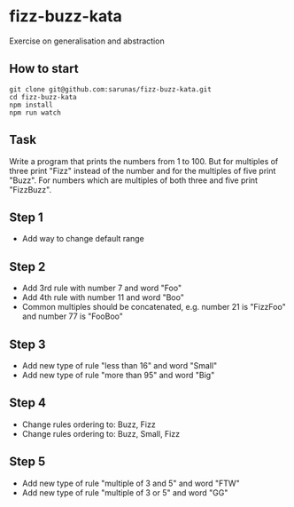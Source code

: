 # fizz-buzz-kata

Exercise on generalisation and abstraction

## How to start

```
git clone git@github.com:sarunas/fizz-buzz-kata.git
cd fizz-buzz-kata
npm install
npm run watch
```

## Task

Write a program that prints the numbers from 1 to 100. But for multiples of three print "Fizz" instead of the number and for the multiples of five print "Buzz". For numbers which are multiples of both three and five print "FizzBuzz".

## Step 1

- Add way to change default range

## Step 2

- Add 3rd rule with number 7 and word "Foo"
- Add 4th rule with number 11 and word "Boo"
- Common multiples should be concatenated, e.g. number 21 is "FizzFoo" and number 77 is "FooBoo"

## Step 3

- Add new type of rule "less than 16" and word "Small"
- Add new type of rule "more than 95" and word "Big"

## Step 4

- Change rules ordering to: Buzz, Fizz
- Change rules ordering to: Buzz, Small, Fizz

## Step 5

- Add new type of rule "multiple of 3 and 5" and word "FTW"
- Add new type of rule "multiple of 3 or 5" and word "GG"
